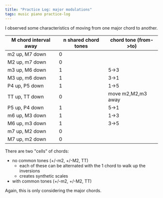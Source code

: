 ```yaml
---
title: "Practice Log: major modulations"
tags: music piano practice-log
---
```


I observed some characteristics of moving from one major chord to another.

| M chord interval away | n shared chord tones | chord tone (from->to) |
| --------------------- | -------------------- | --------------------- |
| m2 up, M7 down        | 0                    |                       |
| M2 up, m7 down        | 0                    |                       |
| m3 up, M6 down        | 1                    | 5->3                  |
| M3 up, m6 down        | 1                    | 3->1                  |
| P4 up, P5 down        | 1                    | 1->5                  |
| TT up, TT down        | 0                    | move m2,M2,m3 away    |
| P5 up, P4 down        | 1                    | 5->1                  |
| m6 up, M3 down        | 1                    | 1->3                  |
| M6 up, m3 down        | 1                    | 3->5                  |
| m7 up, M2 down        | 0                    |                       |
| M7 up, m2 down        | 0                    |                       |

There are two "cells" of chords:

- no common tones (+/-m2, +/-M2, TT)
  - each of these can be alternated with the 1 chord to walk up the inversions
  - creates synthetic scales
- with common tones (+/-m2, +/-M2, TT)

Again, this is only considering the major chords.